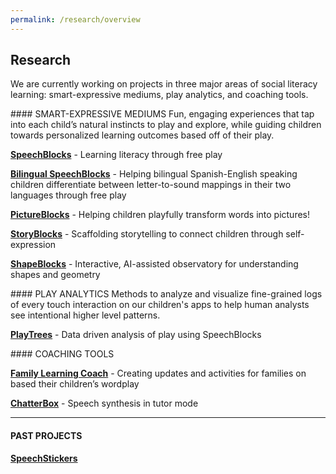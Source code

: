 ```yaml
---
permalink: /research/overview
---
```



## Research

We are currently working on projects in three major areas of social literacy learning: smart-expressive mediums, play analytics, and coaching tools.


<div id="smart-expressive-mediums"></div>
#### SMART-EXPRESSIVE MEDIUMS
Fun, engaging experiences that tap into each child’s natural instincts to play and explore, while guiding children towards personalized learning outcomes based off of their play.

__[SpeechBlocks](/research/speechblocks)__ - Learning literacy through free play

__[Bilingual SpeechBlocks](/research/bilingual-speechblocks)__ - Helping bilingual Spanish-English speaking children differentiate between letter-to-sound mappings in their two languages through free play

__[PictureBlocks](/research/pictureblocks)__ - Helping children playfully transform words into pictures!

__[StoryBlocks](/research/storyblocks)__ - Scaffolding storytelling to connect children through self-expression

__[ShapeBlocks](/research/shapeblocks)__ - Interactive, AI-assisted observatory for understanding shapes and geometry

<div id="play-analytics"></div>
#### PLAY ANALYTICS
Methods to analyze and visualize fine-grained logs of every touch interaction on our children's apps to help human analysts see intentional higher level patterns.

__[PlayTrees](/research/playtrees)__ - Data driven analysis of play using SpeechBlocks


<div id="coaching-roles-and-tools"></div>
#### COACHING TOOLS

__[Family Learning Coach](/research/family-learning-coach)__ -  Creating updates and activities for families on based their children’s wordplay

__[ChatterBox](/research/chatterbox)__ - Speech synthesis in tutor mode

<hr>

#### PAST PROJECTS

__[SpeechStickers](/research/speechstickers)__
